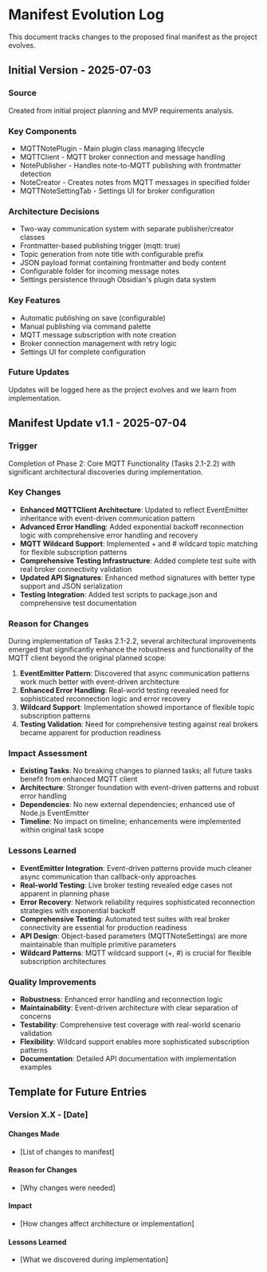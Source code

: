 # Manifest Evolution Log

This document tracks changes to the proposed final manifest as the project evolves.

## Initial Version - 2025-07-03

### Source
Created from initial project planning and MVP requirements analysis.

### Key Components
- MQTTNotePlugin - Main plugin class managing lifecycle
- MQTTClient - MQTT broker connection and message handling
- NotePublisher - Handles note-to-MQTT publishing with frontmatter detection
- NoteCreator - Creates notes from MQTT messages in specified folder
- MQTTNoteSettingTab - Settings UI for broker configuration

### Architecture Decisions
- Two-way communication system with separate publisher/creator classes
- Frontmatter-based publishing trigger (mqtt: true)
- Topic generation from note title with configurable prefix
- JSON payload format containing frontmatter and body content
- Configurable folder for incoming message notes
- Settings persistence through Obsidian's plugin data system

### Key Features
- Automatic publishing on save (configurable)
- Manual publishing via command palette
- MQTT message subscription with note creation
- Broker connection management with retry logic
- Settings UI for complete configuration

### Future Updates
Updates will be logged here as the project evolves and we learn from implementation.

## Manifest Update v1.1 - 2025-07-04

### Trigger
Completion of Phase 2: Core MQTT Functionality (Tasks 2.1-2.2) with significant architectural discoveries during implementation.

### Key Changes
- **Enhanced MQTTClient Architecture**: Updated to reflect EventEmitter inheritance with event-driven communication pattern
- **Advanced Error Handling**: Added exponential backoff reconnection logic with comprehensive error handling and recovery
- **MQTT Wildcard Support**: Implemented + and # wildcard topic matching for flexible subscription patterns
- **Comprehensive Testing Infrastructure**: Added complete test suite with real broker connectivity validation
- **Updated API Signatures**: Enhanced method signatures with better type support and JSON serialization
- **Testing Integration**: Added test scripts to package.json and comprehensive test documentation

### Reason for Changes
During implementation of Tasks 2.1-2.2, several architectural improvements emerged that significantly enhance the robustness and functionality of the MQTT client beyond the original planned scope:

1. **EventEmitter Pattern**: Discovered that async communication patterns work much better with event-driven architecture
2. **Enhanced Error Handling**: Real-world testing revealed need for sophisticated reconnection logic and error recovery
3. **Wildcard Support**: Implementation showed importance of flexible topic subscription patterns
4. **Testing Validation**: Need for comprehensive testing against real brokers became apparent for production readiness

### Impact Assessment
- **Existing Tasks**: No breaking changes to planned tasks; all future tasks benefit from enhanced MQTT client
- **Architecture**: Stronger foundation with event-driven patterns and robust error handling
- **Dependencies**: No new external dependencies; enhanced use of Node.js EventEmitter
- **Timeline**: No impact on timeline; enhancements were implemented within original task scope

### Lessons Learned
- **EventEmitter Integration**: Event-driven patterns provide much cleaner async communication than callback-only approaches
- **Real-world Testing**: Live broker testing revealed edge cases not apparent in planning phase
- **Error Recovery**: Network reliability requires sophisticated reconnection strategies with exponential backoff
- **Comprehensive Testing**: Automated test suites with real broker connectivity are essential for production readiness
- **API Design**: Object-based parameters (MQTTNoteSettings) are more maintainable than multiple primitive parameters
- **Wildcard Patterns**: MQTT wildcard support (+, #) is crucial for flexible subscription architectures

### Quality Improvements
- **Robustness**: Enhanced error handling and reconnection logic
- **Maintainability**: Event-driven architecture with clear separation of concerns
- **Testability**: Comprehensive test coverage with real-world scenario validation
- **Flexibility**: Wildcard support enables more sophisticated subscription patterns
- **Documentation**: Detailed API documentation with implementation examples

## Template for Future Entries

### Version X.X - [Date]

#### Changes Made
- [List of changes to manifest]

#### Reason for Changes
- [Why changes were needed]

#### Impact
- [How changes affect architecture or implementation]

#### Lessons Learned
- [What we discovered during implementation]